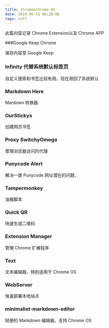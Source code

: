 ```yaml
---
title: Chrome&Chrome-OS
date: 2019-06-16 06:28:06
tags: soft
---
```


此篇内容记录 Chrome Extension以及 Chrome APP

<!--more -->

###Google Keep Chrome

保存内容至 Google Keep



### Infinity 代替系统默认标签页

自定义搜索和书签比较有用，现在用回了系统默认 



### Markdown Here

Mardown 转换器



### OurStickys 

创建网页书签



### Proxy SwitchyOmega

管理浏览器访问的代理



### Punycode Alert

解决一类 Punycode 网址潜在的问题，



### Tampermonkey

油猴脚本



### Quick QR

快速生成二维码



### Extension Manager

管理 Chrome  扩展程序



### Text

文本编辑器，特别适用于 Chrome OS



### WebServer

快速部署本地站点



### minimalist-markdown-editor

轻便的 Markdown 编辑器，支持 Chrome OS